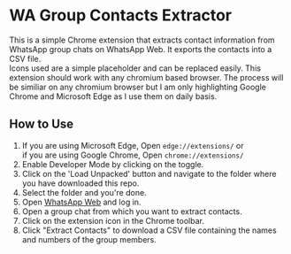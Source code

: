 # WA Group Contacts Extractor

This is a simple Chrome extension that extracts contact information from WhatsApp group chats on WhatsApp Web. It exports the contacts into a CSV file.  
Icons used are a simple placeholder and can be replaced easily.
This extension should work with any chromium based browser.
The process will be similiar on any chromium browser but I am only highlighting Google Chrome and Microsoft Edge as I use them on daily basis.

## How to Use
1. If you are using Microsoft Edge, Open `edge://extensions/`
   or  
   if you are using Google Chrome, Open `chrome://extensions/`
2. Enable Developer Mode by clicking on the toggle.
3. Click on the 'Load Unpacked' button and navigate to the folder where you have downloaded this repo.
4. Select the folder and you're done.
5. Open [WhatsApp Web](https://web.whatsapp.com) and log in.
6. Open a group chat from which you want to extract contacts.
7. Click on the extension icon in the Chrome toolbar.
8. Click "Extract Contacts" to download a CSV file containing the names and numbers of the group members.
